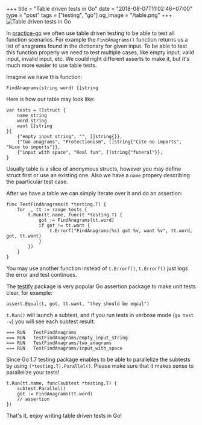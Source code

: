 +++
title = "Table driven tests in Go"
date = "2018-08-07T11:02:46+07:00"
type = "post"
tags = ["testing", "go"]
og_image = "/table.png"
+++
![Table driven tests in Go](/table.png)

In [practice-go](https://github.com/plutov/practice-go) we often use table driven testing to be able to test all function scenarios. For example the `FindAnagrams()` function returns us a list of anagrams found in the dictionary for given input. To be able to test this function properly we need to test multiple cases, like empty input, valid input, invalid input, etc. We could right different asserts to make it, but it's much more easier to use table tests.

Imagine we have this function:

```
FindAnagrams(string word) []string
```

Here is how our table may look like:

```
var tests = []struct {
	name string
	word string
	want []string
}{
	{"empty input string", "", []string{}},
	{"two anagrams", "Protectionism", []string{"Cite no imports", "Nice to imports"}},
	{"input with space", "Real fun", []string{"funeral"}},
}
```

Usually table is a slice of anonymous structs, however you may define struct first or use an existing one. Also we have a `name` propery describing the paarticular test case.

After we have a table we can simply iterate over it and do an assertion:

```
func TestFindAnagrams(t *testing.T) {
	for _, tt := range tests {
		t.Run(tt.name, func(t *testing.T) {
			got := FindAnagrams(tt.word)
			if got != tt.want {
				t.Errorf("FindAnagrams(%s) got %v, want %v", tt.word, got, tt.want)
			}
		})
	}
}
```

You may use another function instead of `t.Errorf()`, `t.Errorf()` just logs the error and test continues.

The [testify](https://github.com/stretchr/testify) package is very popular Go assertion package to make unit tests clear, for example:

```
assert.Equal(t, got, tt.want, "they should be equal")
```

`t.Run()` will launch a subtest, and if you run tests in verbose mode (`go test -v`) you will see each subtest result:

```
=== RUN   TestFindAnagrams
=== RUN   TestFindAnagrams/empty_input_string
=== RUN   TestFindAnagrams/two_anagrams
=== RUN   TestFindAnagrams/input_with_space
```

Since Go 1.7 testing package enables to be able to parallelize the subtests by using `(*testing.T).Parallel()`. Please make sure that it makes sense to parallelize your tests!

```
t.Run(tt.name, func(subtest *testing.T) {
	subtest.Parallel()
	got := FindAnagrams(tt.word)
	// assertion
})
```

That's it, enjoy writing table driven tests in Go!